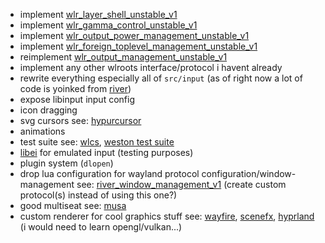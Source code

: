 - implement [wlr_layer_shell_unstable_v1](https://gitlab.freedesktop.org/wlroots/wlroots/-/blob/master/protocol/wlr-layer-shell-unstable-v1.xml?ref_type=heads)
- implement [wlr_gamma_control_unstable_v1](https://gitlab.freedesktop.org/wlroots/wlroots/-/blob/master/protocol/wlr-gamma-control-unstable-v1.xml?ref_type=heads)
- implement [wlr_output_power_management_unstable_v1](https://gitlab.freedesktop.org/wlroots/wlroots/-/blob/master/protocol/wlr-output-power-management-unstable-v1.xml?ref_type=heads)
- implement [wlr_foreign_toplevel_management_unstable_v1](https://gitlab.freedesktop.org/wlroots/wlroots/-/blob/master/protocol/wlr-foreign-toplevel-management-unstable-v1.xml?ref_type=heads)
- reimplement [wlr_output_management_unstable_v1](https://gitlab.freedesktop.org/wlroots/wlroots/-/blob/master/protocol/wlr-output-management-unstable-v1.xml?ref_type=heads)
- implement any other wlroots interface/protocol i havent already
- rewrite everything especially all of `src/input` (as of right now a lot of code is yoinked from [river](https://codeberg.org/river/river))
- expose libinput input config
- icon dragging
- svg cursors see: [hypurcursor](https://github.com/hyprwm/hyprcursor)
- animations
- test suite see: [wlcs](https://github.com/canonical/wlcs), [weston test suite](https://gitlab.freedesktop.org/wayland/weston/-/tree/main/tests?ref_type=heads)
- [libei](https://gitlab.freedesktop.org/libinput/libei) for emulated input (testing purposes)
- plugin system (`dlopen`)
- drop lua configuration for wayland protocol configuration/window-management see: [river_window_management_v1](https://codeberg.org/river/river/src/branch/rwm/protocol/river-window-management-v1.xml) (create custom protocol(s) instead of using this one?)
- good multiseat see: [musa](https://git.sr.ht/~mainiomano/musa)
- custom renderer for cool graphics stuff see: [wayfire](https://github.com/WayfireWM/wayfire), [scenefx](https://github.com/wlrfx/scenefx), [hyprland](https://github.com/hyprwm/Hyprland) (i would need to learn opengl/vulkan...)
